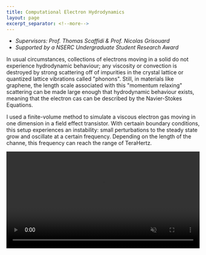```yaml
---
title: Computational Electron Hydrodynamics
layout: page
excerpt_separator: <!--more-->
---
```

- *Supervisors: Prof. Thomas Scaffidi & Prof. Nicolas Grisouard*
- *Supported by a NSERC Undergraduate Student Research Award*

In usual circumstances, collections of electrons moving in a solid do not experience hydrodynamic behaviour; any viscosity or convection is destroyed by strong scattering off of impurities in the crystal lattice or quantized lattice vibrations called "phonons".  Still, in  materials like graphene, the length scale associated with this "momentum relaxing" scattering can be made large enough that hydrodynamic behaviour exists, meaning that the electron cas can be described by the Navier-Stokes Equations.

I used a finite-volume method to simulate a viscous electron gas moving in one dimension in a field effect transistor.  With certaain boundary conditions, this setup experiences an instability: small perturbations to the steady state grow and oscillate at a certain frequency.  Depending on the length of the channe, this frequency can reach the range of TeraHertz.


<video width="100%" controls muted autoplay src="/research_projects/basic_animation.mp4">
</video>

<!--more-->
